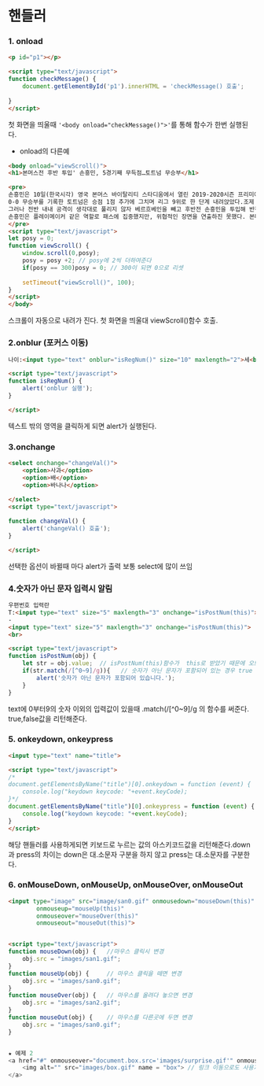 # 핸들러
### 1. onload
```html
<p id="p1"></p>

<script type="text/javascript">
function checkMessage() {
	document.getElementById('p1').innerHTML = 'checkMessage() 호출';
	
}
</script>
```
첫 화면을 띄울때 ```'<body onload="checkMessage()">'```를 통해 함수가 한번 실행된다.

- onload의 다른예
```html
<body onload="viewScroll()">
<h1>본머스전 후반 투입' 손흥민, 5경기째 무득점…토트넘 무승부</h1>

<pre>
손흥민은 10일(한국시각) 영국 본머스 바이탈리티 스타디움에서 열린 2019-2020시즌 프리미어리그 34라운드 원정경기에 후반 시작과 함께 교체 투입됐지만 공격 포인트를 올리지 못했다. 
0-0 무승부를 기록한 토트넘은 승점 1점 추가에 그치며 리그 9위로 한 단계 내려앉았다.조제 모리뉴 토트넘 감독은 손흥민을 대신해 최전방에 해리 케인, 에릭 라멜라, 스티븐 베르흐베인을 포진시켰다. 
그러나 전반 내내 공격이 생각대로 풀리지 않자 베르흐베인을 빼고 후반전 손흥민을 투입해 반전을 노렸다. 
손흥민은 플레이메이커 같은 역할로 패스에 집중했지만, 위협적인 장면을 연출하진 못했다. 본머스의 탄탄한 수비진을 뚫어내는 데 실패했다.
</pre>
<script type="text/javascript">
let posy = 0;
function viewScroll() {
	window.scroll(0,posy);
	posy = posy +2; // posy에 2씩 더하여준다
	if(posy == 300)posy = 0; // 300이 되면 0으로 리셋
	
	setTimeout("viewScroll()", 100);
}
</script>
</body>
```
스크롤이 자동으로 내려가 진다. 첫 화면을 띄울대 viewScroll()함수 호출.

### 2.onblur (포커스 이동)
```html
나이:<input type="text" onblur="isRegNum()" size="10" maxlength="2">세<br>

<script type="text/javascript">
function isRegNum() {
	alert('onblur 실행');
}

</script>
```
텍스트 밖의 영역을 클릭하게 되면 alert가 실행된다.

### 3.onchange 
```html
<select onchange="changeVal()">
	<option>사과</option>
	<option>배</option>
	<option>바나나</option>
	
</select>
<script type="text/javascript">

function changeVal() {
	alert('changeVal() 호출');
}

</script>
```
선택한 옵션이 바뀔때 마다 alert가 출력 보통 select에 많이 쓰임

### 4.숫자가 아닌 문자 입력시 알림
```html
우편번호 입력란
T:<input type="text" size="5" maxlength="3" onchange="isPostNum(this)">
-
<input type="text" size="5" maxlength="3" onchange="isPostNum(this)">
<br>

<script type="text/javascript">
function isPostNum(obj) {
	let str = obj.value;  // isPostNum(this)함수가  this로 받았기 때문에 오브젝트로 바로 받을 수 있다.
	if(str.match(/[^0~9]/g)){	// 숫자가 아닌 문자가 포함되어 있는 경우 true
		alert('숫자가 아닌 문자가 포함되어 있습니다.');
	}  
}
```
text에 0부터9의 숫자 이외의 입력값이 있을때 .match(/[^0~9]/g 의 함수를 써준다. true,false값을 리턴해준다.

### 5. onkeydown, onkeypress
```html
<input type="text" name="title">

<script type="text/javascript">
/*
document.getElementsByName("title")[0].onkeydown = function (event) {
	console.log("keydown keycode: "+event.keyCode);
}*/
document.getElementsByName("title")[0].onkeypress = function (event) {
	console.log("keydown keycode: "+event.keyCode);
}	
</script>
```
해당 핸들러를 사용하게되면 키보드로 누르는 값의 아스키코드값을 리턴해준다.down과 press의 차이는 down은 대.소문자 구분을 하지 않고 press는 대.소문자를 구분한다.

### 6. onMouseDown, onMouseUp, onMouseOver, onMouseOut
```html
<input type="image" src="image/san0.gif" onmousedown="mouseDown(this)" 
		onmouseup="mouseUp(this)" 
		onmouseover="mouseOver(this)"
		onmouseout="mouseOut(this)">


<script type="text/javascript">
function mouseDown(obj) {   //마우스 클릭시 변경
	obj.src = "images/san1.gif";
}
function mouseUp(obj) {     // 마우스 클릭을 떼면 변경
	obj.src = "images/san0.gif";
}
function mouseOver(obj) {   // 마우스를 올려다 놓으면 변경
	obj.src = "images/san2.gif";
}
function mouseOut(obj) {    // 마우스를 다른곳에 두면 변경
	obj.src = "images/san0.gif";
}


★ 예제 2
<a href="#" onmouseover="document.box.src='images/surprise.gif'" onmouseout="document.box.src='images/box.gif'">
	<img alt="" src="images/box.gif" name = "box"> // 링크 이동으로도 사용가능 마우스롤 올려놓으면 다른 그림으로 변경
</a>
```
